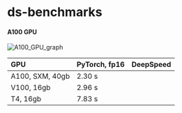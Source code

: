 # ds-benchmarks

#### A100 GPU

![A100_GPU_graph](./graphs/A100_GPU_latency.png)

| GPU                    | PyTorch, fp16 | DeepSpeed     |
| :--------------------- | :-----------  | :------------ |
| A100, SXM, 40gb        | 2.30 s        |               |
| V100, 16gb             | 2.96 s        |               |
| T4, 16gb               | 7.83 s        |               |
